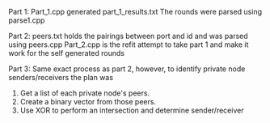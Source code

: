 Part 1:
Part_1.cpp generated part_1_results.txt
The rounds were parsed using parse1.cpp

Part 2:
peers.txt holds the pairings between port and id and was parsed using peers.cpp
Part_2.cpp is the refit attempt to take part 1 and make it work for the self generated rounds

Part 3:
Same exact process as part 2, however, to identify private node senders/receivers the plan was
1. Get a list of each private node's peers.
2. Create a binary vector from those peers.
3. Use XOR to perform an intersection and determine sender/receiver
